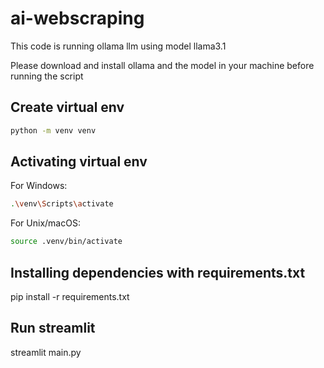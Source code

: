 # ai-webscraping
This code is running ollama llm using model llama3.1

Please download and install ollama and the model in your machine before running the script

## Create virtual env
```bash
python -m venv venv
```

## Activating virtual env
For Windows:

```bash
.\venv\Scripts\activate
```

For Unix/macOS:

```bash
source .venv/bin/activate
```

## Installing dependencies with requirements.txt
pip install -r requirements.txt

## Run streamlit
streamlit main.py
